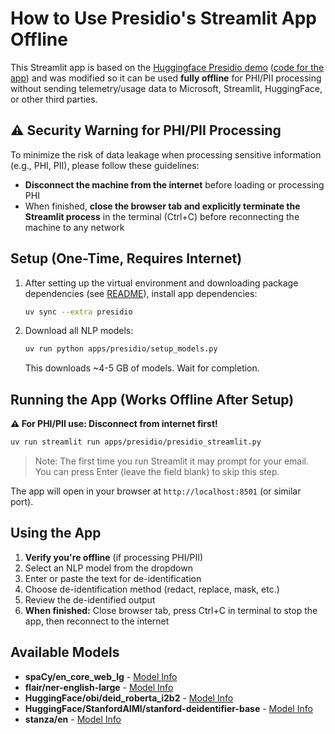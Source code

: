# How to Use Presidio's Streamlit App Offline

This Streamlit app is based on the [Huggingface Presidio demo](https://huggingface.co/spaces/presidio/presidio_demo) ([code for the app](https://github.com/microsoft/presidio/tree/main/docs/samples/python/streamlit)) and was modified so it can be used **fully offline** for PHI/PII processing without sending telemetry/usage data to Microsoft, Streamlit, HuggingFace, or other third parties.

## ⚠️ Security Warning for PHI/PII Processing

To minimize the risk of data leakage when processing sensitive information (e.g., PHI, PII), please follow these guidelines:

- **Disconnect the machine from the internet** before loading or processing PHI
- When finished, **close the browser tab and explicitly terminate the Streamlit process** in the terminal (Ctrl+C) before reconnecting the machine to any network

## Setup (One-Time, Requires Internet)

1. After setting up the virtual environment and downloading package dependencies (see [README](../../README.md)), install app dependencies:

   ```bash
   uv sync --extra presidio
   ```

2. Download all NLP models:

   ```bash
   uv run python apps/presidio/setup_models.py
   ```

   This downloads ~4-5 GB of models. Wait for completion.

## Running the App (Works Offline After Setup)

**⚠️ For PHI/PII use: Disconnect from internet first!**

```bash
uv run streamlit run apps/presidio/presidio_streamlit.py
```

> Note: The first time you run Streamlit it may prompt for your email. You can press Enter (leave the field blank) to skip this step.

The app will open in your browser at `http://localhost:8501` (or similar port).

## Using the App

1. **Verify you're offline** (if processing PHI/PII)
2. Select an NLP model from the dropdown
3. Enter or paste the text for de-identification
4. Choose de-identification method (redact, replace, mask, etc.)
5. Review the de-identified output
6. **When finished:** Close browser tab, press Ctrl+C in terminal to stop the app, then reconnect to the internet

## Available Models

- **spaCy/en_core_web_lg** - [Model Info](https://spacy.io/models/en#en_core_web_lg)
- **flair/ner-english-large** - [Model Info](https://huggingface.co/flair/ner-english-large)
- **HuggingFace/obi/deid_roberta_i2b2** - [Model Info](https://huggingface.co/obi/deid_roberta_i2b2)
- **HuggingFace/StanfordAIMI/stanford-deidentifier-base** - [Model Info](https://huggingface.co/StanfordAIMI/stanford-deidentifier-base)
- **stanza/en** - [Model Info](https://stanfordnlp.github.io/stanza/)
